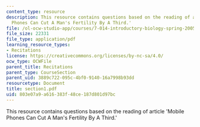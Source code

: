 ```yaml
---
content_type: resource
description: This resource contains questions based on the reading of article 'Mobile
  Phones Can Cut A Man's Fertility By A Third.'
file: /ol-ocw-studio-app/courses/7-014-introductory-biology-spring-2005/803e07a9a616383f48ce187d801d97bc_section1.pdf
file_size: 22331
file_type: application/pdf
learning_resource_types:
- Recitations
license: https://creativecommons.org/licenses/by-nc-sa/4.0/
ocw_type: OCWFile
parent_title: Recitations
parent_type: CourseSection
parent_uid: 3889c722-095c-4bf0-9140-16a7998b93dd
resourcetype: Document
title: section1.pdf
uid: 803e07a9-a616-383f-48ce-187d801d97bc
---
```

This resource contains questions based on the reading of article 'Mobile Phones Can Cut A Man's Fertility By A Third.'